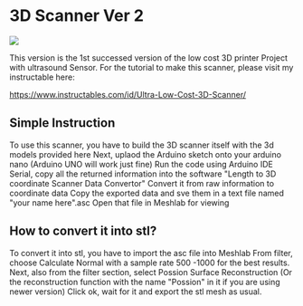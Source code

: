 # 3D Scanner Ver 2

<img src="https://raw.githubusercontent.com/tobychui/Low-Cost-3D-Sanner-Project/master/Ver2/Image.png">

This version is the 1st successed version of the low cost 3D printer Project with ultrasound Sensor.
For the tutorial to make this scanner, please visit my instructable here:

https://www.instructables.com/id/Ultra-Low-Cost-3D-Scanner/

## Simple Instruction
To use this scanner, you have to build the 3D scanner itself with the 3d models provided here
Next, uplaod the Arduino sketch onto your arduino nano (Arduino UNO will work just fine)
Run the code using Arduino IDE Serial, copy all the returned information into the software "Length to 3D coordinate Scanner Data Convertor"
Convert it from raw information to coordinate data
Copy the exported data and sve them in a text file named "your name here".asc
Open that file in Meshlab for viewing

## How to convert it into stl?
To convert it into stl, you have to import the asc file into Meshlab
From filter, choose Calculate Normal with a sample rate 500 -1000 for the best results.
Next, also from the filter section, select Possion Surface Reconstruction (Or the reconstruction function with the name "Possion" in it if you are using newer version)
Click ok, wait for it and export the stl mesh as usual.
